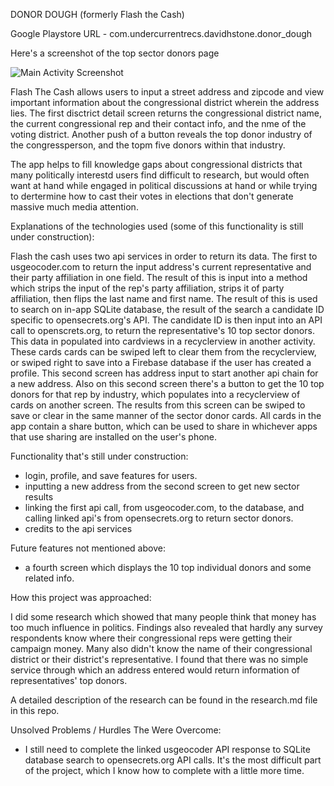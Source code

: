 DONOR DOUGH (formerly Flash the Cash)

Google Playstore URL - com.undercurrentrecs.davidhstone.donor_dough


Here's a screenshot of the top sector donors page

![Main Activity Screenshot](/../master/screenshots/Main_Screen.png?raw=true "Main Activity Screenshot")


Flash The Cash allows users to input a street address and zipcode and view important information about the congressional district wherein the address lies. The first disctrict detail screen returns the congressional district name, the current congressional rep and their contact info, and the nme of the voting district. Another push of a button reveals the top donor industry of the congressperson, and the topm five donors within that industry.

The app helps to fill knowledge gaps about congressional districts that many politically interestd users find difficult to research, but would often want at hand while engaged in political discussions at hand or while trying to dertermine how to cast their votes in elections that don't generate massive much media attention. 


Explanations of the technologies used (some of this functionality is still under construction):

Flash the cash uses two api services in order to return its data. The first to usgeocoder.com to return the input address's current representative and their party affiliation in one field. The result of this is input into a method which strips the input of the rep's party affiliation, strips it of party affiliation, then flips the last name and first name. The result of this is used to search on in-app SQLite database, the result of the search a candidate ID specific to opensecrets.org's API. The candidate ID is then input into an API call to openscrets.org, to return the representative's 10 top sector donors. This data in populated into cardviews in a recyclerview in another activity. These cards cards can be swiped left to clear them from the recyclerview, or swiped right to save into a Firebase database if the user has created a profile. This second screen has address input to start another api chain for a new address. Also on this second screen there's a button to get the 10 top donors for that rep by industry, which populates into a recyclerview of cards on another screen. The results from this screen can be swiped to save or clear in the same manner of the sector donor cards. All cards in the app contain a share button, which can be used to share in whichever apps that use sharing are installed on the user's phone.

Functionality that's still under construction:

- login, profile, and save features for users.
- inputting a new address from the second screen to get new sector results
- linking the first api call, from usgeocoder.com, to the database, and calling linked api's from opensecrets.org to return sector donors.
- credits to the api services

Future features not mentioned above:

- a fourth screen which displays the 10 top individual donors and some related info.

How this project was approached:

I did some research which showed that many people think that money has too much influence in politics. Findings also revealed that hardly any survey respondents know where their congressional reps were getting their campaign money. Many also didn't know the name of their congressional district or their district's representative. I found that there was no simple service through which an address entered would return information of representatives' top donors. 

A detailed description of the research can be found in the research.md file in this repo.

Unsolved Problems / Hurdles The Were Overcome:

- I still need to complete the linked usgeocoder API response to SQLite database search to opensecrets.org API calls. It's the most
	difficult part of the project, which I know how to complete with a little more time. 
